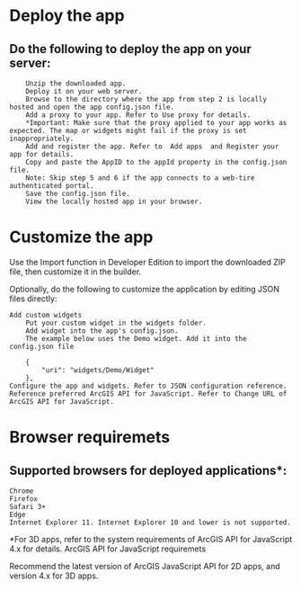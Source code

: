# Deploy the app

## Do the following to deploy the app on your server:

        Unzip the downloaded app.
        Deploy it on your web server.
        Browse to the directory where the app from step 2 is locally hosted and open the app config.json file.
        Add a proxy to your app. Refer to Use proxy for details.
        *Important: Make sure that the proxy applied to your app works as expected. The map or widgets might fail if the proxy is set inappropriately.
        Add and register the app. Refer to  Add apps  and Register your app for details.
        Copy and paste the AppID to the appId property in the config.json file.
        Note: Skip step 5 and 6 if the app connects to a web-tire authenticated portal.
        Save the config.json file.
        View the locally hosted app in your browser.

# Customize the app

Use the Import function in Developer Edition to import the downloaded ZIP file, then customize it in the builder.

Optionally, do the following to customize the application by editing JSON files directly:

    Add custom widgets
        Put your custom widget in the widgets folder.
        Add widget into the app's config.json.
        The example below uses the Demo widget. Add it into the config.json file

        {
            "uri": "widgets/Demo/Widget"
        },
    Configure the app and widgets. Refer to JSON configuration reference.
    Reference preferred ArcGIS API for JavaScript. Refer to Change URL of ArcGIS API for JavaScript.

 # Browser requiremets

## Supported browsers for deployed applications*:

    Chrome
    Firefox
    Safari 3+
    Edge
    Internet Explorer 11. Internet Explorer 10 and lower is not supported.

*For 3D apps, refer to the system requirements of ArcGIS API for JavaScript 4.x for details.
ArcGIS API for JavaScript requiremets

Recommend the latest version of ArcGIS JavaScript API for 2D apps, and version 4.x for 3D apps.
